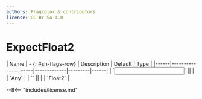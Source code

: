 ```yaml
---
authors: Fragcolor & contributors
license: CC-BY-SA-4.0
---
```



# ExpectFloat2

<div class="sh-parameters" markdown="1">
| Name | - {: #sh-flags-row} | Description | Default | Type |
|------|---------------------|-------------|---------|------|
| `<input>` || | | `Any` |
| `<output>` || | | `Float2` |

</div>



--8<-- "includes/license.md"
